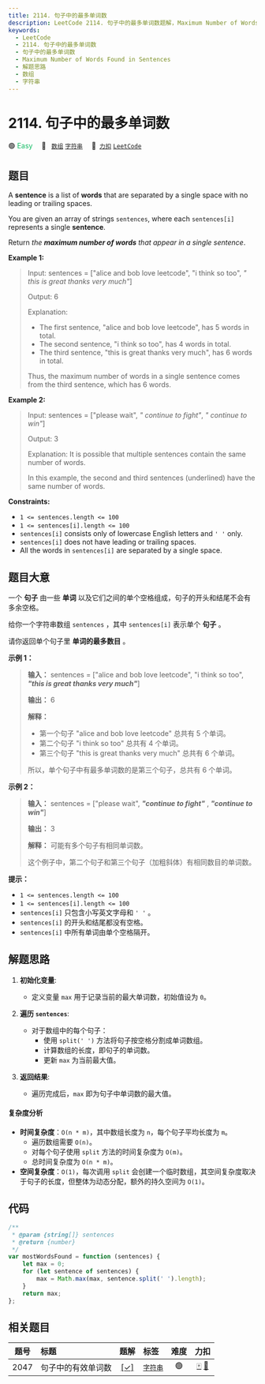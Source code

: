 ```yaml
---
title: 2114. 句子中的最多单词数
description: LeetCode 2114. 句子中的最多单词数题解，Maximum Number of Words Found in Sentences，包含解题思路、复杂度分析以及完整的 JavaScript 代码实现。
keywords:
  - LeetCode
  - 2114. 句子中的最多单词数
  - 句子中的最多单词数
  - Maximum Number of Words Found in Sentences
  - 解题思路
  - 数组
  - 字符串
---
```


# 2114. 句子中的最多单词数

🟢 <font color=#15bd66>Easy</font>&emsp; 🔖&ensp; [`数组`](/tag/array.md) [`字符串`](/tag/string.md)&emsp; 🔗&ensp;[`力扣`](https://leetcode.cn/problems/maximum-number-of-words-found-in-sentences) [`LeetCode`](https://leetcode.com/problems/maximum-number-of-words-found-in-sentences)

## 题目

A **sentence** is a list of **words** that are separated by a single space
with no leading or trailing spaces.

You are given an array of strings `sentences`, where each `sentences[i]`
represents a single **sentence**.

Return _the **maximum number of words** that appear in a single sentence_.

**Example 1:**

> Input: sentences = ["alice and bob love leetcode", "i think so too", _" this is great thanks very much"_]
>
> Output: 6
>
> Explanation:
>
> - The first sentence, "alice and bob love leetcode", has 5 words in total.
> - The second sentence, "i think so too", has 4 words in total.
> - The third sentence, "this is great thanks very much", has 6 words in total.
>
> Thus, the maximum number of words in a single sentence comes from the third sentence, which has 6 words.

**Example 2:**

> Input: sentences = ["please wait", _" continue to fight"_, _" continue to win"_]
>
> Output: 3
>
> Explanation: It is possible that multiple sentences contain the same number of words.
>
> In this example, the second and third sentences (underlined) have the same number of words.

**Constraints:**

- `1 <= sentences.length <= 100`
- `1 <= sentences[i].length <= 100`
- `sentences[i]` consists only of lowercase English letters and `' '` only.
- `sentences[i]` does not have leading or trailing spaces.
- All the words in `sentences[i]` are separated by a single space.

## 题目大意

一个 **句子** 由一些 **单词** 以及它们之间的单个空格组成，句子的开头和结尾不会有多余空格。

给你一个字符串数组 `sentences` ，其中 `sentences[i]` 表示单个 **句子** 。

请你返回单个句子里 **单词的最多数目** 。

**示例 1：**

> **输入：** sentences = ["alice and bob love leetcode", "i think so too", _**"this is great thanks very much"**_]
>
> **输出：** 6
>
> **解释：**
>
> - 第一个句子 "alice and bob love leetcode" 总共有 5 个单词。
> - 第二个句子 "i think so too" 总共有 4 个单词。
> - 第三个句子 "this is great thanks very much" 总共有 6 个单词。
>
> 所以，单个句子中有最多单词数的是第三个句子，总共有 6 个单词。

**示例 2：**

> **输入：** sentences = ["please wait", _**"continue to fight"**_ , _**"continue to win"**_]
>
> **输出：** 3
>
> **解释：** 可能有多个句子有相同单词数。
>
> 这个例子中，第二个句子和第三个句子（加粗斜体）有相同数目的单词数。

**提示：**

- `1 <= sentences.length <= 100`
- `1 <= sentences[i].length <= 100`
- `sentences[i]` 只包含小写英文字母和 `' '` 。
- `sentences[i]` 的开头和结尾都没有空格。
- `sentences[i]` 中所有单词由单个空格隔开。

## 解题思路

1. **初始化变量**:

   - 定义变量 `max` 用于记录当前的最大单词数，初始值设为 `0`。

2. **遍历 `sentences`**:

   - 对于数组中的每个句子：
     - 使用 `split(' ')` 方法将句子按空格分割成单词数组。
     - 计算数组的长度，即句子的单词数。
     - 更新 `max` 为当前最大值。

3. **返回结果**:
   - 遍历完成后，`max` 即为句子中单词数的最大值。

#### 复杂度分析

- **时间复杂度**：`O(n * m)`，其中数组长度为 `n`，每个句子平均长度为 `m`。
  - 遍历数组需要 `O(n)`。
  - 对每个句子使用 `split` 方法的时间复杂度为 `O(m)`。
  - 总时间复杂度为 `O(n * m)`。
- **空间复杂度**：`O(1)`，每次调用 `split` 会创建一个临时数组，其空间复杂度取决于句子的长度，但整体为动态分配，额外的持久空间为 `O(1)`。

## 代码

```javascript
/**
 * @param {string[]} sentences
 * @return {number}
 */
var mostWordsFound = function (sentences) {
	let max = 0;
	for (let sentence of sentences) {
		max = Math.max(max, sentence.split(' ').length);
	}
	return max;
};
```

## 相关题目

<!-- prettier-ignore -->
| 题号 | 标题 | 题解 | 标签 | 难度 | 力扣 |
| :------: | :------ | :------: | :------ | :------: | :------: |
| 2047 | 句子中的有效单词数 | [[✓]](/problem/2047.md) |  [`字符串`](/tag/string.md) | 🟢 | [🀄️](https://leetcode.cn/problems/number-of-valid-words-in-a-sentence) [🔗](https://leetcode.com/problems/number-of-valid-words-in-a-sentence) |